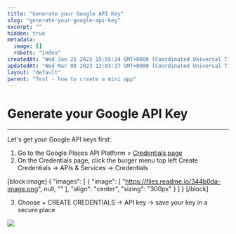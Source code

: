 ```yaml
---
title: "Generate your Google API Key"
slug: "generate-your-google-api-key"
excerpt: ""
hidden: true
metadata: 
  image: []
  robots: "index"
createdAt: "Wed Jan 25 2023 15:55:24 GMT+0000 (Coordinated Universal Time)"
updatedAt: "Wed Mar 08 2023 12:03:37 GMT+0000 (Coordinated Universal Time)"
layout: "default"
parent: "Test - how to create a mini app"
---
```

# Generate your Google API Key 
*** 
Let's get your Google API keys first:

1. Go to the Google Places API Platform > [Credentials page](https://console.cloud.google.com/project/_/google/maps-apis/credentials?utm_source=Docs_Credentials&_gl=1*1v16cg8*_ga*MTE5NjA2MTk0Mi4xNjc0NTcwNDIw*_ga_NRWSTWS78N*MTY3NDU3MDQyMC4xLjAuMTY3NDU3MDQ0MC4wLjAuMA..) 
2. On the Credentials page, click the burger menu top left Create Credentials -> APIs & Services -> Credentials

[block:image]
{
  "images": [
    {
      "image": [
        "https://files.readme.io/344b0da-image.png",
        null,
        ""
      ],
      "align": "center",
      "sizing": "300px"
    }
  ]
}
[/block]


3. Choose + CREATE CREDENTIALS -> API key -> save your key in a secure place

![](https://files.readme.io/ad16616-image.png)
